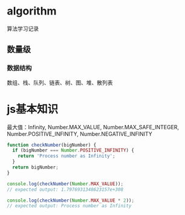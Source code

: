 
# algorithm
算法学习记录   
## 数量级
### 数据结构
数组、栈、队列、链表、树、图、堆、散列表



# js基本知识
最大值：Infinity, Number.MAX_VALUE, Number.MAX_SAFE_INTEGER, Number.POSITIVE_INFINITY, Number.NEGATIVE_INFINITY
```js
function checkNumber(bigNumber) {
  if (bigNumber === Number.POSITIVE_INFINITY) {
    return 'Process number as Infinity';
  }
  return bigNumber;
}

console.log(checkNumber(Number.MAX_VALUE));
// expected output: 1.7976931348623157e+308

console.log(checkNumber(Number.MAX_VALUE * 2));
// expected output: Process number as Infinity
```